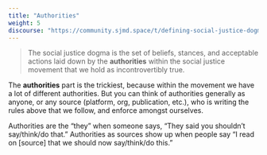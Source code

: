 ```yaml
---
title: "Authorities"
weight: 5
discourse: "https://community.sjmd.space/t/defining-social-justice-dogma"
---
```


> The social justice dogma is the set of beliefs, stances, and acceptable actions laid down by the **authorities** within the social justice movement that we hold as incontrovertibly true.

The **authorities** part is the trickiest, because within the movement we have a lot of different authorities. But you can think of authorities generally as anyone, or any source (platform, org, publication, etc.), who is writing the rules above that we follow, and enforce amongst ourselves.

Authorities are the “they” when someone says, “They said you shouldn’t say/think/do that.” Authorities as sources show up when people say “I read on [source] that we should now say/think/do this.”
